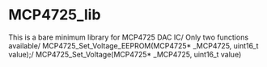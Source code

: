 # MCP4725_lib

This is a bare minimum library for MCP4725 DAC IC/
Only two functions available/
MCP4725_Set_Voltage_EEPROM(MCP4725* _MCP4725, uint16_t value);/
MCP4725_Set_Voltage(MCP4725* _MCP4725, uint16_t value)
